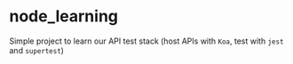 # node_learning

Simple project to learn our API test stack (host APIs with `Koa`, test with `jest` and `supertest`)